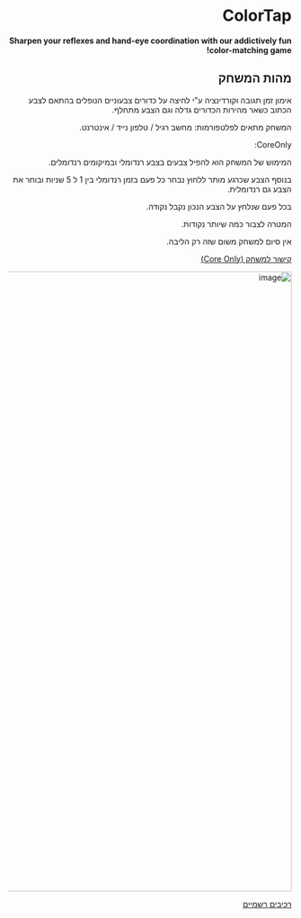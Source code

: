 <div dir='rtl' lang='he'>

# ColorTap

**Sharpen your reflexes and hand-eye coordination with our addictively fun color-matching game!**

## מהות המשחק

אימון זמן תגובה וקורדינציה ע"י לחיצה על כדורים צבעוניים הנופלים בהתאם לצבע הכתוב כשאר מהירות הכדורים גדלה וגם הצבע מתחלף.  

המשחק מתאים לפלטפורמות: מחשב רגיל / טלפון נייד / אינטרנט.

CoreOnly:

המימוש של המשחק הוא להפיל צבעים בצבע רנדומלי ובמיקומים רנדומלים.

בנוסף הצבע שכרגע מותר ללחוץ נבחר כל פעם בזמן רנדומלי בין 1 ל 5 שניות ובוחר את הצבע גם רנדומלית.

בכל פעם שנלחץ על הצבע הנכון נקבל נקודה.

המטרה לצבור כמה שיותר נקודות.

אין סיום למשחק משום שזה רק הליבה.

[קישור למשחק (Core Only)](https://tornifrog.itch.io/colortap)

<img width="1102" alt="image" src="https://user-images.githubusercontent.com/18744772/234272639-f398bd85-93f3-45ac-b39b-a1e9cae4f3a4.png">

[רכיבים רשמיים](formal-elements.md)
</div>
